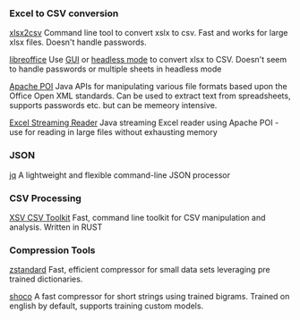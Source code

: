 ### Excel to CSV conversion

[xlsx2csv](https://github.com/dilshod/xlsx2csv)
Command line tool to convert xslx to csv. Fast and works for large xlsx files. Doesn't handle passwords.

[libreoffice](https://www.libreoffice.org/)
Use [GUI](https://www.libreoffice.org/) or [headless mode](http://shades-of-orange.com/post/How-to-Convert-an-XSLX-File-to-CSV-with-UTF-8-Encoding-Using-LibreOffice-OpenOffice) to convert xlsx to CSV. Doesn't seem to handle passwords or multiple sheets in headless mode 

[Apache POI](https://poi.apache.org/download.html)
Java APIs for manipulating various file formats based upon the Office Open XML standards. Can be used to extract text from spreadsheets, supports passwords etc. but can be memeory intensive.

[Excel Streaming Reader](https://github.com/monitorjbl/excel-streaming-reader#implementation-details)
Java streaming Excel reader using Apache POI - use for reading in large files without exhausting memory

### JSON
[jq](https://stedolan.github.io/jq/)
A lightweight and flexible command-line JSON processor

### CSV Processing

[XSV CSV Toolkit](https://github.com/BurntSushi/xsv)
Fast, command line toolkit for CSV manipulation and analysis. Written in RUST

### Compression Tools
[zstandard](http://facebook.github.io/zstd) 
Fast, efficient compressor for small data sets leveraging pre trained dictionaries.

[shoco](http://ed-von-schleck.github.io/shoco/#home)
A fast compressor for short strings using trained bigrams. Trained on english by default, supports training custom models.
